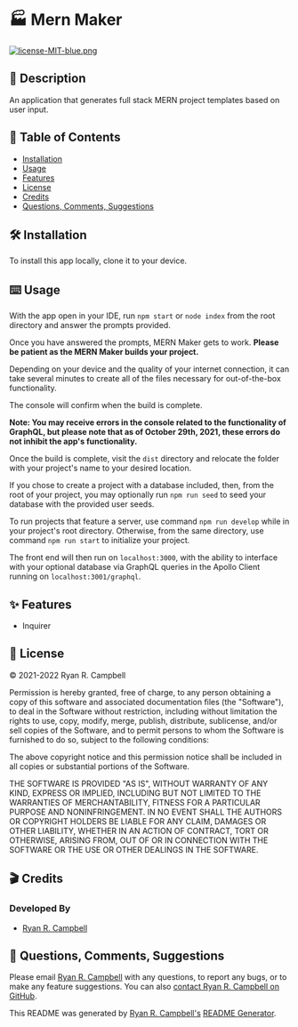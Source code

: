# 🏭 Mern Maker 

[![license-MIT-blue.png](https://img.shields.io/badge/license-MIT-blue)](#License)

## 📝 Description
An application that generates full stack MERN project templates based on user input.

## 📖 Table of Contents
- [Installation](#installation)
- [Usage](#usage)
- [Features](#features)
- [License](#license)
- [Credits](#credits)
- [Questions, Comments, Suggestions](#questions-comments-suggestions)

## 🛠️ Installation
To install this app locally, clone it to your device.

## ⌨️ Usage
With the app open in your IDE, run `npm start` or `node index` from the root directory and answer the prompts provided.

Once you have answered the prompts, MERN Maker gets to work. **Please be patient as the MERN Maker builds your project.** 

Depending on your device and the quality of your internet connection, it can take several minutes to create all of the files necessary for out-of-the-box functionality.

The console will confirm when the build is complete.

**Note: You may receive errors in the console related to the functionality of GraphQL, but please note that as of October 29th, 2021, these errors do not inhibit the app's functionality.**

Once the build is complete, visit the `dist` directory and relocate the folder with your project's name to your desired location.

If you chose to create a project with a database included, then, from the root of your project, you may optionally run `npm run seed` to seed your database with the provided user seeds.

To run projects that feature a server, use command `npm run develop` while in your project's root directory. Otherwise, from the same directory, use command `npm run start` to initialize your project.

The front end will then run on `localhost:3000`, with the ability to interface with your optional database via GraphQL queries in the Apollo Client running on `localhost:3001/graphql`.

 ## ✨ Features
 - Inquirer

## 💼 License
© 2021-2022 Ryan R. Campbell

Permission is hereby granted, free of charge, to any person obtaining a copy of this software and associated documentation files (the "Software"), to deal in the Software without restriction, including without limitation the rights to use, copy, modify, merge, publish, distribute, sublicense, and/or sell copies of the Software, and to permit persons to whom the Software is furnished to do so, subject to the following conditions:

The above copyright notice and this permission notice shall be included in all copies or substantial portions of the Software.

THE SOFTWARE IS PROVIDED "AS IS", WITHOUT WARRANTY OF ANY KIND, EXPRESS OR IMPLIED, INCLUDING BUT NOT LIMITED TO THE WARRANTIES OF MERCHANTABILITY, FITNESS FOR A PARTICULAR PURPOSE AND NONINFRINGEMENT. IN NO EVENT SHALL THE AUTHORS OR COPYRIGHT HOLDERS BE LIABLE FOR ANY CLAIM, DAMAGES OR OTHER LIABILITY, WHETHER IN AN ACTION OF CONTRACT, TORT OR OTHERWISE, ARISING FROM, OUT OF OR IN CONNECTION WITH THE SOFTWARE OR THE USE OR OTHER DEALINGS IN THE SOFTWARE.

## 🎬 Credits
### Developed By
- [Ryan R. Campbell](https://www.github.com/rrcampbell-exe/)

## 📨 Questions, Comments, Suggestions
Please email [Ryan R. Campbell](mailto:campbell.ryan.r@gmail.com) with any questions, to report any bugs, or to make any feature suggestions. You can also [contact Ryan R. Campbell on GitHub](https://www.github.com/rrcampbell-exe/).

This README was generated by [Ryan R. Campbell's](https://www.github.com/rrcampbell-exe/) [README Generator](https://github.com/rrcampbell-exe/readme-generator).